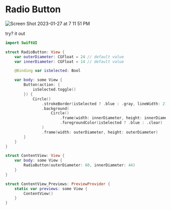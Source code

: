 # Radio Button 

![Screen Shot 2023-01-27 at 7 11 51 PM](https://user-images.githubusercontent.com/1819208/215228776-c7a87e88-679e-4d19-9f28-ba87217895fb.png)

try? it out 

```swift
import SwiftUI

struct RadioButton: View {
    var outerDiameter: CGFloat = 24 // default value
    var innerDiameter: CGFloat = 14 // default value

    @Binding var isSelected: Bool

    var body: some View {
        Button(action: {
            isSelected.toggle()
        }) {
            Circle()
                .strokeBorder(isSelected ? .blue : .gray, lineWidth: 2)
                .background(
                    Circle()
                        .frame(width: innerDiameter, height: innerDiameter)
                        .foregroundColor(isSelected ? .blue : .clear)
                )
                .frame(width: outerDiameter, height: outerDiameter)
        }
    }
}

struct ContentView: View {
    var body: some View {
        RadioButton(outerDiameter: 60, innerDiameter: 44)
    }
}

struct ContentView_Previews: PreviewProvider {
    static var previews: some View {
        ContentView()
    }
}
```
